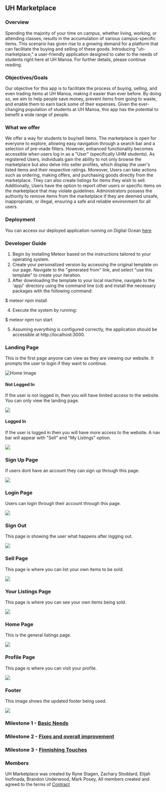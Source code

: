 ## UH Marketplace

### Overview

Spending the majority of your time on campus, whether living, working, or attending classes, results in the accumulation of various campus-specific items. This scenario has given rise to a growing demand for a platform that can facilitate the buying and selling of these goods. Introducing "uh-marketplace," a user-friendly application designed to cater to the needs of students right here at UH Manoa. For further details, please continue reading.

### Objectives/Goals

Our objective for this app is to facilitate the process of buying, selling, and even trading items at UH Manoa, making it easier than ever before. By doing so, we aim to help people save money, prevent items from going to waste, and enable them to earn back some of their expenses. Given the ever-changing population of students at UH Manoa, this app has the potential to benefit a wide range of people.

### What we offer

We offer a way for students to buy/sell items. The marketplace is open for everyone to explore, allowing easy navigation through a search bar and a selection of pre-made filters. However, enhanced functionality becomes accessible when users log in as a "User" (specifically UHM students). As registered Users, individuals gain the ability to not only browse the marketplace but also delve into seller profiles, which display the user's listed items and their respective ratings. Moreover, Users can take actions such as ordering, making offers, and purchasing goods directly from the marketplace. They can also create listings for items they wish to sell. Additionally, Users have the option to report other users or specific items on the marketplace that may violate guidelines. Administrators possess the authority to remove items from the marketplace if they are deemed unsafe, inappropriate, or illegal, ensuring a safe and reliable environment for all users.

### Deployment

You can access our deployed application running on Digital Ocean <a href="https://uhmarketplace.com">here</a>

### Developer Guide
1. Begin by installing Meteor based on the instructions tailored to your operating system.
2. Create your personalized version by accessing the original template on our page. Navigate to the "generated from" link, and select "use this template" to create your iteration.
3. After downloading the template to your local machine, navigate to the 'app/' directory using the
command line (cd) and install the necessary packages with the following command:

$ meteor npm install

4. Execute the system by running:

$ meteor npm run start
   
5. Assuming everything is configured correctly, the application should be accessible at http://localhost:3000.


### Landing Page
This is the first page anyone can view as they are viewing our website. It prompts the user to login if they want to continue.

<img src="images/M2/notloggedinlanding.png" alt="Home Image">

#### Not Logged In

If the user is not logged in, then you will have limited access to the website. You can only view the landing page.

<img src="images/M2/notloggedinlanding.png">

#### Logged In

If the user is logged in then you will have more access to the website. A nav bar will appear with "Sell" and "My Listings" option.

<img src="images/M2/loggedinlanding.png">

### Sign Up Page

If users dont have an account they can sign up through this page.

<img src="images/M2/signup.png">

### Login Page

Users can login through their account through this page.

<img src="images/M2/signin.png">

### Sign Out

This page is showing the user what happens after logging out.

<img src="images/M2/SignedOut.png">

### Sell Page

This page is where you can list your own items to be sold.

<img src="images/M2/Sell.png">

### Your Listings Page

This page is where you can see your own items being sold.

<img src="images/M2/YourListings.png">

### Home Page

This is the general listings page.

<img src="images/M2/ItemsForSale.png">

### Profile Page

This page is where you can visit your profile.

<img src="images/M2/profile.png">

### Footer

This image shows the updated footer being used.

<img src="images/M2/footershit.png">


### Milestone 1 - <a href="https://github.com/orgs/the-manoa-marketplace/projects/1/views/3">Basic Needs</a>

### Milestone 2 - <a href="https://github.com/orgs/the-manoa-marketplace/projects/2">Fixes and overall improvement</a>

### Milestone 3 - <a href="https://github.com/orgs/the-manoa-marketplace/projects/3/views/1">Finnishing Touches</a>

### Members
UH Marketplace was created by 
Ryne Stagen, 
Zachary Stoddard,
Elijah Inofinada,
Brandon Underwood,
Mark Posey,
All members created and agreed to the terms of <a href="https://docs.google.com/document/d/1hA1DgIcQTYfmhvpeaGIpJnZtc9JGGncrJdrkwGfT2AQ/edit">Contract</a>

<a href= "https://github.com/orgs/the-manoa-marketplace/projects/1" ></a>

